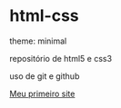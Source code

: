 # html-css
theme: minimal
 <p>repositório de html5 e css3</p>
 <p>uso de git e github</p>
<a href="https://gabrieltedesco.github.io/html-css/exerc%C3%ADcios/ex015/desafio.html" target="blank" rel="external">Meu primeiro site</a>

